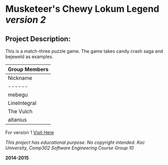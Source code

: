 Musketeer's Chewy Lokum Legend  *version 2*
=====================

Project Description:
-------

This is a match-three puzzle game.
The game takes candy crash saga and bejeweld as examples.


|Group Members
|-------------------
|Nickname | Real Name
|------|----------
|mebegu | Berk
|LineIntegral |  Can
|The Vulch | Jaden
|altanius | Altan

For version 1 [Visit Here](https://github.com/awesome-comp302/chewy-lokum-legend-v1)


*This project has educational purpose. No copyright intended.*
*Koc University, Comp302 Software Engineering Course*
*Group 10*


**2014-2015**

